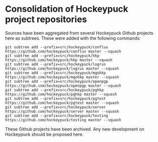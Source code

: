 # Consolidation of Hockeypuck project repositories

Sources have been aggregated from several Hockeypuck Github projects here as subtrees.
These were added with the following commands:

```
git subtree add --prefix=src/hockeypuck/conflux https://github.com/hockeypuck/conflux master --squash
git subtree add --prefix=src/hockeypuck/hkp https://github.com/hockeypuck/hkp master --squash
git subtree add --prefix=src/hockeypuck/logrus https://github.com/hockeypuck/logrus master --squash
git subtree add --prefix=src/hockeypuck/mgohkp https://github.com/hockeypuck/mgohkp master --squash
git subtree add --prefix=src/hockeypuck/openpgp https://github.com/hockeypuck/openpgp master --squash
git subtree add --prefix=src/hockeypuck/pghkp https://github.com/hockeypuck/pghkp master --squash
git subtree add --prefix=src/hockeypuck/pgtest https://github.com/hockeypuck/pgtest master --squash
git subtree add --prefix=src/hockeypuck/server https://github.com/hockeypuck/server master --squash
git subtree add --prefix=src/hockeypuck/testing https://github.com/hockeypuck/testing master --squash
```

These Github projects have been archived. Any new development on Hockeypuck should be proposed here.
